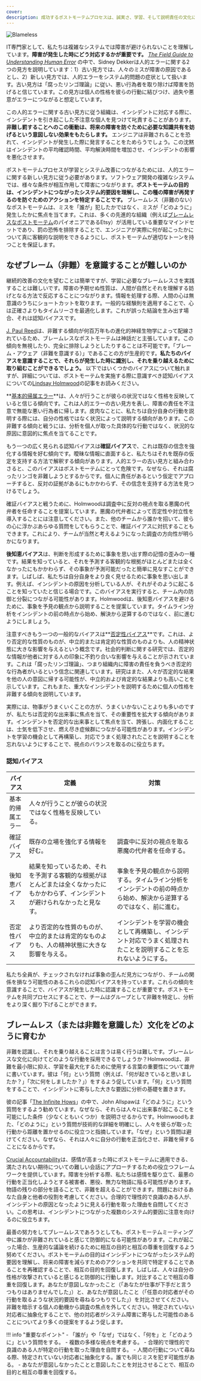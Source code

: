 ```yaml
---
cover:
description: 成功するポストモーテムプロセスは、誠実さ、学習、そして説明責任の文化に基づいています。文化の変革には経営陣の賛同が必要ですが、あなたの役割に関わらず文化の変革をリードすることができます。このガイドでは、ポストモーテムを通じて継続的な学習の文化を構築する際に直面する一般的な課題と、それらを克服するための戦略について説明します。
---
```

![Blameless](../assets/img/headers/Postmortems-Blameless.png)

IT専門家として、私たちは複雑なシステムでは障害が避けられないことを理解しています。**障害が発生した時にどう対応するかが重要です。** _[The Field Guide to Understanding Human Error](https://www.amazon.com/Field-Guide-Understanding-Human-Error/dp/0754648265)_ の中で、Sidney Dekkerは人的エラーに関する2つの見方を説明しています：1）古い見方では、人々のミスが障害の原因であるとし、2）新しい見方では、人的エラーをシステム的問題の症状として扱います。古い見方は「腐ったリンゴ理論」に従い、悪い行為者を取り除けば障害を防げると信じています。この見方は個人の性格を彼らの行動に結びつけ、過失や悪意がエラーにつながると想定しています。

この人的エラーに関する古い見方に従う組織は、インシデントに対応する際に、インシデントを引き起こした不注意な個人を見つけて叱責することがあります。**非難し罰することへのこの衝動は、将来の障害を防ぐために必要な知識共有を妨げるという意図しない効果をもたらします。** エンジニアは非難されることを恐れて、インシデントが発生した際に発言することをためらうでしょう。この沈黙はインシデントの平均確認時間、平均解決時間を増加させ、インシデントの影響を悪化させます。

ポストモーテムプロセスが学習とシステム改善につながるためには、人的エラーに関する新しい見方に従う必要があります。ソフトウェア開発の複雑なシステムでは、様々な条件が相互作用して障害につながります。**ポストモーテムの目的は、インシデントにつながったシステム的要因を理解し、この種の障害が再発するのを防ぐためのアクションを特定することです。** ブレームレス（非難のない）なポストモーテムは、ミスを「誰が」犯したかではなく、ミスが「どのように」発生したかに焦点を当てます。これは、多くの先進的な組織（例えば[ブレームレスなポストモーテム](https://codeascraft.com/2012/05/22/blameless-postmortems/)のパイオニアであるEtsy）が活用している重要なマインドセットであり、罰の恐怖を排除することで、エンジニアが実際に何が起こったかについて真に客観的な説明をできるようにし、ポストモーテムが適切なトーンを持つことを保証します。


## なぜブレーム（非難）を意識することが難しいのか
継続的改善の文化を望むことは簡単ですが、学習に必要なブレームレスさを実践することは難しいです。障害の予期せぬ性質は、人間が自然とそれを理解する妨げとなる方法で反応することにつながります。情報を処理する際、人間の心は無意識のうちにショートカットを取ります。一般的な経験則を適用することで、心は正確さよりもタイムリーさを最適化します。これが誤った結論を生み出す場合、それは認知バイアスです。

[J. Paul Reed](https://techbeacon.com/blameless-postmortems-dont-work-heres-what-does)は、非難する傾向が何百万年もの進化的神経生物学によって配線されているため、ブレームレスなポストモーテムは神話だと主張しています。この傾向を無視したり、完全に排除しようとしたりすることは不可能です。「ブレーム・アウェア（非難を意識する）」であることの方が生産的です。**私たちのバイアスを意識することで、それらが発生した時に識別し、それを乗り越えるために取り組むことができるでしょう。** 以下ではいくつかのバイアスについて触れますが、詳細については、ポストモーテムを実施する際に意識すべき認知バイアスについての[Lindsay Holmwood](http://fractio.nl/2015/10/30/blame-language-sharing/)の記事をお読みください。

**[基本的帰属エラー](https://en.wikipedia.org/wiki/Fundamental_attribution_error)**は、人々が行うことが彼らの状況ではなく性格を反映していると信じる傾向です。これは人的エラーの古い見方を表し、障害の責任を不注意で無能な悪い行為者に帰します。皮肉なことに、私たちは自分自身の行動を説明する際には、自分の性格ではなく状況によって説明する傾向があります。この非難する傾向と戦うには、分析を個人が取った具体的な行動ではなく、状況的な原因に意図的に焦点を当てることです。

もう一つの広く見られる認知バイアスは**確証バイアス**で、これは既存の信念を強化する情報を好む傾向です。曖昧な情報に直面すると、私たちはそれを既存の仮定を支持する方法で解釈する傾向があります。人的エラーの古い見方と組み合わさると、このバイアスはポストモーテムにとって危険です。なぜなら、それは腐ったリンゴを非難しようとするからです。個人に責任があるという仮定でアプローチすると、反対の証拠があるにもかかわらず、その信念を支持する方法を見つけるでしょう。

確証バイアスと戦うために、Holmwoodは調査中に反対の視点を取る悪魔の代弁者を任命することを提案しています。悪魔の代弁者によって否定性や対立性を導入することには注意してください。また、他のチームから誰かを招いて、彼らの心に浮かぶあらゆる質問をしてもらうことで、確証バイアスに対抗することもできます。これにより、チームが当然と考えるようになった調査の方向性が明らかになります。

**後知恵バイアス**は、判断を形成するために事象を思い出す際の記憶の歪みの一種です。結果を知っていると、それを予測する客観的な根拠がほとんどまたは全くなかったにもかかわらず、その事象が予測可能だったと簡単に見なすことができます。しばしば、私たちは自分自身をより良く見せるために事象を思い出します。例えば、インシデントの原因を分析している人が、それがそのように起こることを知っていたと信じる場合です。このバイアスを実行すると、チーム内の防御と分裂につながる可能性があります。Holmwoodは、後知恵バイアスを避けるために、事象を予見の観点から説明することを提案しています。タイムライン分析をインシデントの前の時点から始め、解決から逆算するのではなく、前に進むようにしましょう。

注意すべきもう一つの一般的なバイアスは**[否定性バイアス](https://en.wikipedia.org/wiki/Negativity_bias)**です。これは、より否定的な性質のものが、中立的または肯定的な性質のものよりも、人の精神状態に大きな影響を与えるという概念です。社会的判断に関する研究では、否定的な情報が他者に対する人の印象に不釣り合いな影響を与えることが示されています。これは「腐ったリンゴ理論」、つまり組織内に障害の責任を負うべき否定的な行為者がいるという信念に関連しています。研究はまた、人々が否定的な結果を他の人の意図に帰する可能性が、中立的および肯定的な結果よりも高いことを示しています。これもまた、重大なインシデントを説明するために個人の性格を非難する傾向を説明しています。

実際には、物事がうまくいくことの方が、うまくいかないことよりも多いのですが、私たちは否定的な出来事に焦点を当て、その重要性を拡大する傾向があります。インシデントを否定的な出来事として焦点を当て、誇張し、内面化することは、士気を低下させ、燃え尽き症候群につながる可能性があります。インシデントを学習の機会として再構築し、対応でうまく処理されたことを説明することを忘れないようにすることで、視点のバランスを取るのに役立ちます。

### 認知バイアス

| バイアス | 定義 | 対策 |
|---|---|---|
| 基本的帰属エラー | 人々が行うことが彼らの状況ではなく性格を反映している。 |   |分析を個人が取った具体的な行動ではなく、状況的な原因に意図的に焦点を当てる。 |
| 確証バイアス | 既存の立場を強化する情報を好む。 | 調査中に反対の視点を取る悪魔の代弁者を任命する。 |
| 後知恵バイアス | 結果を知っているため、それを予測する客観的な根拠がほとんどまたは全くなかったにもかかわらず、インシデントが避けられなかったと見なす。 | 事象を予見の観点から説明する。タイムライン分析をインシデントの前の時点から始め、解決から逆算するのではなく、前に進む。 |
| 否定性バイアス | より否定的な性質のものが、中立的または肯定的なものよりも、人の精神状態に大きな影響を与える。 | インシデントを学習の機会として再構築し、インシデント対応でうまく処理されたことを説明することを忘れないようにする。 |

私たち全員が、チェックされなければ事象の歪んだ見方につながり、チームの関係を損なう可能性のあるこれらの認知バイアスを持っています。これらの傾向を意識することで、バイアスが発生した時に認識することが重要です。ポストモーテムを共同プロセスにすることで、チームはグループとして非難を特定し、分析をより深く掘り下げることができます。

## ブレームレス（または非難を意識した）文化をどのように育むか
非難を認識し、それを乗り越えることは言うは易く行うは難しです。ブレームレスな文化に向けてどのような行動を採用できるでしょうか？Holmwoodは、非難を最小限に抑え、学習を最大化するために使用する言葉の重要性について雄弁に書いています。彼は「何」という質問（例えば、「何が起きていると思いましたか？」「次に何をしましたか？」）をするよう促しています。「何」という質問をすることで、インシデントに寄与した大きな要因に分析の基礎を置きます。

彼の記事「[The Infinite Hows](https://www.oreilly.com/ideas/the-infinite-hows)」の中で、John Allspawは「どのように」という質問をするよう勧めています。なぜなら、それらは人々に出来事が起こることを可能にした条件（少なくともいくつか）を説明させるからです。Holmwoodもまた、「どのように」という質問が技術的な詳細を明確にし、人々を彼らが取った行動から距離を置かせるのに役立つと指摘しています。「なぜ」という質問は避けてください。なぜなら、それは人々に自分の行動を正当化させ、非難を帰することになるからです。

[Crucial Accountability](https://www.vitalsmarts.com/crucial-accountability-training/)は、感情が高まった時にポストモーテムに適用できる、満たされない期待についての難しい会話にアプローチするための役立つフレームワークを提供しています。障害を分析する際、私たちは感情を駆り立て、最悪の行動を正当化しようとする被害者、悪役、無力な物語に陥る可能性があります。物語の残りの部分を語ることで、非難を超えることができます。問題におけるあなた自身と他者の役割を考慮してください。合理的で理性的で良識のある人が、インシデントの原因となったように見える行動を取った理由を自問してください。この思考は、インシデントにつながった複数のシステム的要因に注意を向けるのに役立ちます。

最善の努力をしてブレームレスであろうとしても、ポストモーテムミーティング中に誰かが非難されていると感じて防御的になる可能性があります。これが起こった場合、生産的な議論を続けるために相互の目的と相互の尊重を回復するよう努めてください。ポストモーテムの目的はインシデントにつながったシステム的要因を理解し、将来の障害を減らすためのアクションを共同で特定することであることを再確認することで、相互の目的を回復します。しばしば、人々は自分の性格が攻撃されていると感じると防御的に行動します。対比することで相互の尊重を回復します。あなたが意図しなかったこと（「あなたが仕事が下手だと言うつもりはありませんでした」）と、あなたが意図したこと（「任意の対応者がその行動を取るような状況的要因を尋ねるつもりでした」）を対比させてください。非難を暗示する個人の動機から調査の焦点を外してください。特定されていない対応者に抽象化することで、他の対応者がシステム障害に寄与した可能性のあることについてより多くの提案をするよう促します。

!!! info "重要なポイント"
    - 「誰が」や「なぜ」ではなく、「何を」と「どのように」という質問をする。
    - 複数の多様な視点を考慮する。
    - 合理的で理性的で良識のある人が特定の行動を取った理由を自問する。
    - 人間の行動について尋ねる際、特定されていない対応者に抽象化する。誰でも同じミスを犯す可能性がある。
    - あなたが意図しなかったことと意図したことを対比させることで、相互の目的と相互の尊重を回復する。
